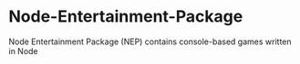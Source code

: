 # Node-Entertainment-Package
Node Entertainment Package (NEP) contains console-based games written in Node
